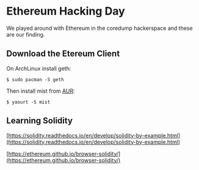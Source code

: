 # Ethereum Hacking Day

We played around with Ethereum in the coredump hackerspace and these are our finding.

## Download the Etereum Client

On ArchLinux install geth:
```
$ sudo pacman -S geth
```

Then install mist from [AUR](https://aur.archlinux.org/packages/mist/):
```
$ yaourt -S mist
```

## Learning Solidity

[https://solidity.readthedocs.io/en/develop/solidity-by-example.html](https://solidity.readthedocs.io/en/develop/solidity-by-example.html)

[https://ethereum.github.io/browser-solidity/](https://ethereum.github.io/browser-solidity/)





